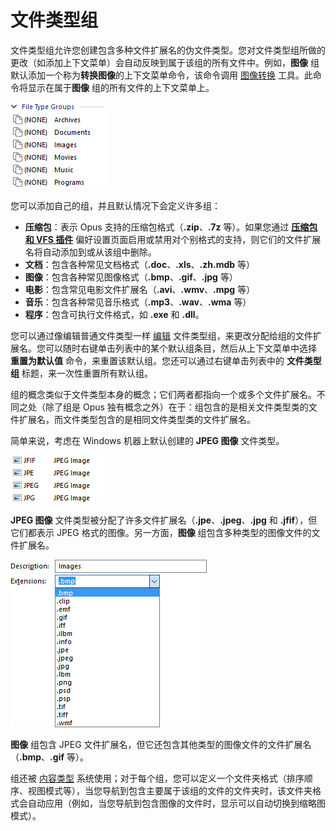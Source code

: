 # 文件类型组

文件类型组允许您创建包含多种文件扩展名的伪文件类型。您对文件类型组所做的更改（如添加上下文菜单）会自动反映到属于该组的所有文件中。例如，**图像** 组默认添加一个称为**转换图像**的上下文菜单命令，该命令调用 [图像转换](/Manual/additional_functionality/image_conversion/README.zh.md) 工具。此命令将显示在属于**图像** 组的所有文件的上下文菜单上。

![](/Manual/images/media/groups.png)

您可以添加自己的组，并且默认情况下会定义许多组：

- **压缩包**：表示 Opus 支持的压缩包格式（**.zip**、**.7z** 等）。如果您通过 **[压缩包和 VFS 插件](/Manual/preferences/preferences_categories/zip_and_other_archives/archive_and_vfs_plugins.zh.md)** 偏好设置页面启用或禁用对个别格式的支持，则它们的文件扩展名将自动添加到或从该组中删除。
- **文档**：包含各种常见文档格式（**.doc**、**.xls**、**.zh.mdb** 等）
- **图像**：包含各种常见图像格式（**.bmp**、**.gif**、**.jpg** 等）
- **电影**：包含常见电影文件扩展名（**.avi**、**.wmv**、**.mpg** 等）
- **音乐**：包含各种常见音乐格式（**.mp3**、**.wav**、**.wma** 等）
- **程序**：包含可执行文件格式，如 **.exe** 和 **.dll**。

您可以通过像编辑普通文件类型一样 [编辑](filetype_editor/README.zh.md) 文件类型组，来更改分配给组的文件扩展名。您可以随时右键单击列表中的某个默认组条目，然后从上下文菜单中选择 **重置为默认值** 命令，来重置该默认组。您还可以通过右键单击列表中的 **文件类型组** 标题，来一次性重置所有默认组。

组的概念类似于文件类型本身的概念；它们两者都指向一个或多个文件扩展名。不同之处（除了组是 Opus 独有概念之外）在于：组包含的是相关文件类型类的文件扩展名，而文件类型包含的是相同文件类型类的文件扩展名。

简单来说，考虑在 Windows 机器上默认创建的 **JPEG 图像** 文件类型。

![](/Manual/images/media/filetypes_-_jpeg.png)

**JPEG 图像** 文件类型被分配了许多文件扩展名（**.jpe**、**.jpeg**、**.jpg** 和 **.jfif**），但它们都表示 JPEG 格式的图像。另一方面，**图像** 组包含多种类型的图像文件的文件扩展名。

![](/Manual/images/media/groups_-_images.png)

**图像** 组包含 JPEG 文件扩展名，但它还包含其他类型的图像文件的文件扩展名（**.bmp**、**.gif** 等）。

组还被 [内容类型](/Manual/basic_concepts/folder_options/content_types.zh.md) 系统使用；对于每个组，您可以定义一个文件夹格式（排序顺序、视图模式等），当您导航到包含主要属于该组的文件的文件夹时，该文件夹格式会自动应用（例如，当您导航到包含图像的文件时，显示可以自动切换到缩略图模式）。